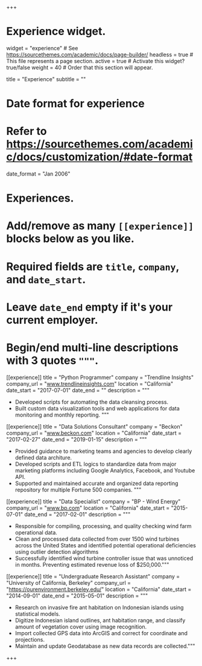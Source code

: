 +++
# Experience widget.
widget = "experience"  # See https://sourcethemes.com/academic/docs/page-builder/
headless = true  # This file represents a page section.
active = true  # Activate this widget? true/false
weight = 40  # Order that this section will appear.

title = "Experience"
subtitle = ""

# Date format for experience
#   Refer to https://sourcethemes.com/academic/docs/customization/#date-format
date_format = "Jan 2006"

# Experiences.
#   Add/remove as many `[[experience]]` blocks below as you like.
#   Required fields are `title`, `company`, and `date_start`.
#   Leave `date_end` empty if it's your current employer.
#   Begin/end multi-line descriptions with 3 quotes `"""`.
[[experience]]
  title = "Python Programmer"
  company = "Trendline Insights"
  company_url = "www.trendlineinsights.com"
  location = "California"
  date_start = "2017-07-01"
  date_end = ""
  description = """
  * Developed scripts for automating the data cleansing process.
  * Built custom data visualization tools and web applications for data monitoring and monthly reporting.
  """

[[experience]]
  title = "Data Solutions Consultant"
  company = "Beckon"
  company_url = "www.beckon.com"
  location = "California"
  date_start = "2017-02-27"
  date_end = "2019-01-15"
  description = """
  * Provided guidance to marketing teams and agencies to develop clearly defined data architure.
  * Developed scripts and ETL logics to standardize data from major marketing platforms including Google Analytics, Facebook, and Youtube API.
  * Supported and maintained accurate and organized data reporting repository for multiple Fortune 500 companies.
  """

[[experience]]
  title = "Data Specialist"
  company = "BP - Wind Energy"
  company_url = "www.bp.com"
  location = "California"
  date_start = "2015-07-01"
  date_end = "2017-02-01"
  description = """
  * Responsible for compiling, processing, and quality checking wind farm operational data.
  * Clean and processed data collected from over 1500 wind turbines across the United States and identified potential operational deficiencies using outlier detection algorithms
  * Successfully identified wind turbine controller issue that was unnoticed in months. Preventing estimated revenue loss of $250,000."""

[[experience]]
  title = "Undergraduate Research Assistant"
  company = "University of California, Berkeley"
  company_url = "https://ourenvironment.berkeley.edu/"
  location = "California"
  date_start = "2014-09-01"
  date_end = "2015-05-01"
  description = """
  * Research on invasive fire ant habitation on Indonesian islands using statistical models.
  * Digitize Indonesian island outlines, ant habitation range, and classify amount of vegetation cover using image recognition.
  * Import collected GPS data into ArcGIS and correct for coordinate and projections.
  * Maintain and update Geodatabase as new data records are collected."""

+++
